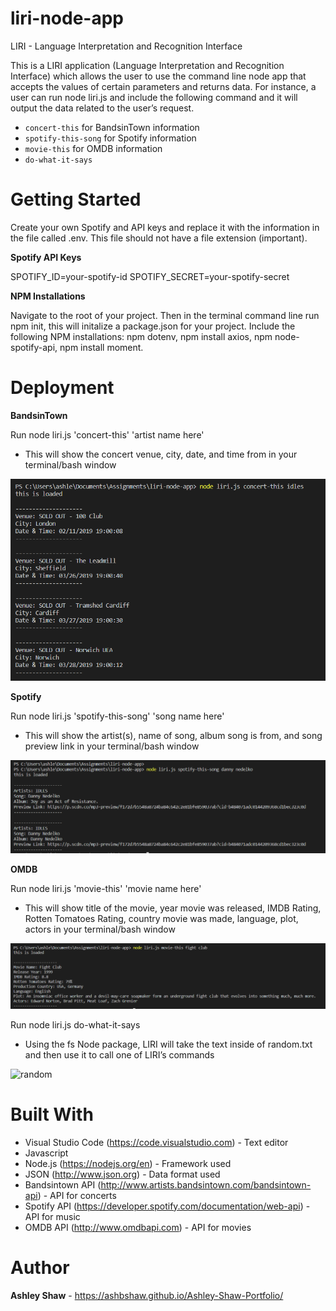 # liri-node-app

LIRI - Language Interpretation and Recognition Interface

This is a LIRI application (Language Interpretation and Recognition Interface) which allows the user to use the command line node app that accepts the values of certain parameters and returns data. For instance, a user can run node liri.js and include the following command and it will output the data related to the user’s request.

* `concert-this` for BandsinTown information
* `spotify-this-song` for Spotify information
* `movie-this` for OMDB information
* `do-what-it-says`

# Getting Started

Create your own Spotify and API keys and replace it with the information in the file called .env. This file should not have a file extension (important).

**Spotify API Keys**

SPOTIFY_ID=your-spotify-id SPOTIFY_SECRET=your-spotify-secret

**NPM Installations**

Navigate to the root of your project. Then in the terminal command line run npm init, this will initalize a package.json for your project.
Include the following NPM installations: npm dotenv, npm install axios, npm node-spotify-api, npm install moment.

# Deployment

**BandsinTown**

Run node liri.js 'concert-this' 'artist name here'

* This will show the concert venue, city, date, and time from in your terminal/bash window

![bandsintown](/images/bandsintown_capture.PNG)


**Spotify**

Run node liri.js 'spotify-this-song' 'song name here'

* This will show the artist(s), name of song, album song is from, and song preview link in your terminal/bash window

![spotify](/images/spotify_capture.PNG)


**OMDB**

Run node liri.js 'movie-this' 'movie name here'
 
* This will show title of the movie, year movie was released, IMDB Rating, Rotten Tomatoes Rating, country movie was made, language, plot, actors in your terminal/bash window

![movie](/images/movie_capture.PNG)


Run node liri.js do-what-it-says

* Using the fs Node package, LIRI will take the text inside of random.txt and then use it to call one of LIRI’s commands

![random](/random_capture.PNG)



# Built With

* Visual Studio Code (https://code.visualstudio.com) - Text editor
* Javascript
* Node.js (https://nodejs.org/en) - Framework used
* JSON (http://www.json.org) - Data format used
* Bandsintown API (http://www.artists.bandsintown.com/bandsintown-api) - API for concerts
* Spotify API (https://developer.spotify.com/documentation/web-api) - API for music
* OMDB API (http://www.omdbapi.com) - API for movies

# Author

**Ashley Shaw** - https://ashbshaw.github.io/Ashley-Shaw-Portfolio/



